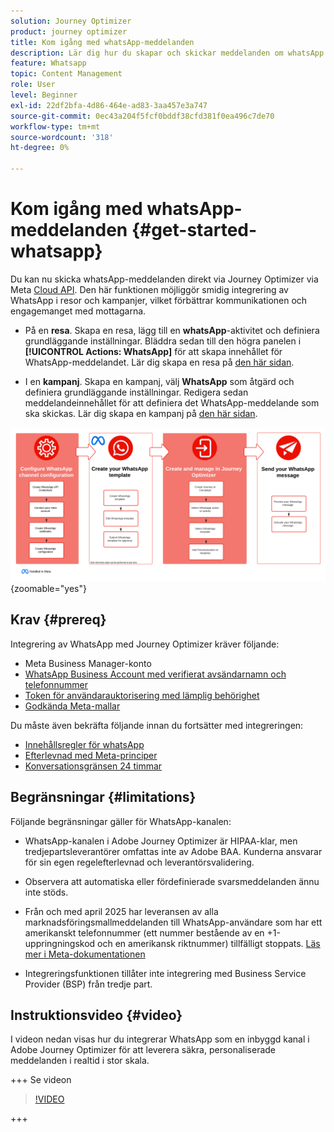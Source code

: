 ```yaml
---
solution: Journey Optimizer
product: journey optimizer
title: Kom igång med whatsApp-meddelanden
description: Lär dig hur du skapar och skickar meddelanden om whatsApp i Journey Optimizer
feature: Whatsapp
topic: Content Management
role: User
level: Beginner
exl-id: 22df2bfa-4d86-464e-ad83-3aa457e3a747
source-git-commit: 0ec43a204f5fcf0bddf38cfd381f0ea496c7de70
workflow-type: tm+mt
source-wordcount: '318'
ht-degree: 0%

---
```


# Kom igång med whatsApp-meddelanden {#get-started-whatsapp}

Du kan nu skicka whatsApp-meddelanden direkt via Journey Optimizer via Meta [Cloud API](https://developers.facebook.com/docs/whatsapp/cloud-api/). Den här funktionen möjliggör smidig integrering av WhatsApp i resor och kampanjer, vilket förbättrar kommunikationen och engagemanget med mottagarna.

* På en **resa**. Skapa en resa, lägg till en **whatsApp**-aktivitet och definiera grundläggande inställningar. Bläddra sedan till den högra panelen i **[!UICONTROL Actions: WhatsApp]** för att skapa innehållet för WhatsApp-meddelandet. Lär dig skapa en resa på [den här sidan](../building-journeys/journey-gs.md).

* I en **kampanj**. Skapa en kampanj, välj **WhatsApp** som åtgärd och definiera grundläggande inställningar. Redigera sedan meddelandeinnehållet för att definiera det WhatsApp-meddelande som ska skickas. Lär dig skapa en kampanj på [den här sidan](../campaigns/create-campaign.md#configure).

![](assets/do-not-localize/whatsapp-beta.png){zoomable="yes"}

## Krav {#prereq}

Integrering av WhatsApp med Journey Optimizer kräver följande:

* Meta Business Manager-konto
* [WhatsApp Business Account med verifierat avsändarnamn och telefonnummer](https://developers.facebook.com/docs/whatsapp/overview/business-accounts/)
* [Token för användarauktorisering med lämplig behörighet](https://developers.facebook.com/blog/post/2022/12/05/auth-tokens/)
* [Godkända Meta-mallar](https://developers.facebook.com/docs/whatsapp/message-templates/guidelines/)

Du måste även bekräfta följande innan du fortsätter med integreringen:

* [Innehållsregler för whatsApp](https://www.whatsapp.com/legal/messaging-guidelines)
* [Efterlevnad med Meta-principer](https://www.whatsapp.com/legal)
* [Konversationsgränsen 24 timmar](https://developers.facebook.com/docs/whatsapp/messaging-limits/)

## Begränsningar {#limitations}

Följande begränsningar gäller för WhatsApp-kanalen:

* WhatsApp-kanalen i Adobe Journey Optimizer är HIPAA-klar, men tredjepartsleverantörer omfattas inte av Adobe BAA. Kunderna ansvarar för sin egen regelefterlevnad och leverantörsvalidering.

* Observera att automatiska eller fördefinierade svarsmeddelanden ännu inte stöds.

* Från och med april 2025 har leveransen av alla marknadsföringsmallmeddelanden till WhatsApp-användare som har ett amerikanskt telefonnummer (ett nummer bestående av en +1-uppringningskod och en amerikansk riktnummer) tillfälligt stoppats. [Läs mer i Meta-dokumentationen](https://developers.facebook.com/docs/whatsapp/cloud-api/guides/send-message-templates#per-user-marketing-template-message-limits)

* Integreringsfunktionen tillåter inte integrering med Business Service Provider (BSP) från tredje part.

## Instruktionsvideo {#video}

I videon nedan visas hur du integrerar WhatsApp som en inbyggd kanal i Adobe Journey Optimizer för att leverera säkra, personaliserade meddelanden i realtid i stor skala.

+++ Se videon

>[!VIDEO](https://video.tv.adobe.com/v/3470248?captions=swe&learn=on)

+++

